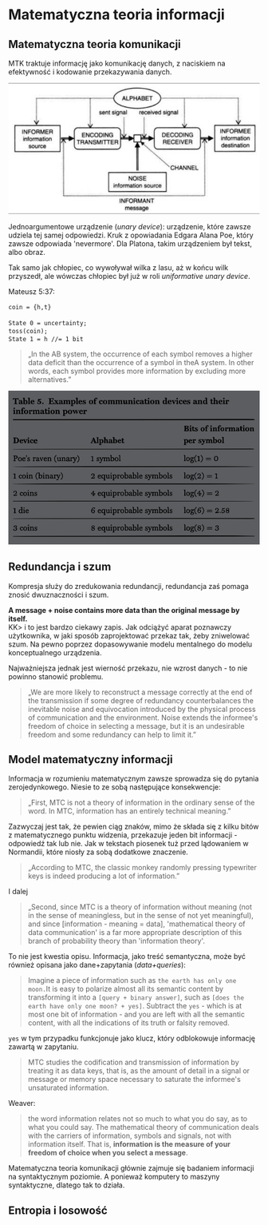 # Matematyczna teoria informacji

## Matematyczna teoria komunikacji

MTK traktuje informację jako komunikację danych, z naciskiem na efektywność i kodowanie przekazywania danych.

![](../.gitbook/assets/zrzut-ekranu-2020-04-4-o-18.01.04.png)

Jednoargumentowe urządzenie \(_unary device_\): urządzenie, które zawsze udziela tej samej odpowiedzi. Kruk z opowiadania Edgara Alana Poe, który zawsze odpowiada 'nevermore'. Dla Platona, takim urządzeniem był tekst, albo obraz.

Tak samo jak chłopiec, co wywoływał wilka z lasu, aż w końcu wilk przyszedł, ale wówczas chłopiec był już w roli _uniformative unary device_.

Mateusz 5:37:

```text
coin = {h,t}

State 0 = uncertainty;
toss(coin);
State 1 = h //= 1 bit
```

> „In the AB system, the occurrence of each symbol  removes a higher data deficit than the occurrence of a symbol in theA system. In other words, each symbol provides more information by excluding more alternatives.”

![](../.gitbook/assets/zrzut-ekranu-2020-04-4-o-18.20.24.png)

## Redundancja i szum

Kompresja służy do zredukowania redundancji, redundancja zaś pomaga znosić dwuznaczności i szum.

**A message + noise contains more data than the original message by itself.**  
KK&gt; i to jest bardzo ciekawy zapis. Jak odciążyć aparat poznawczy użytkownika, w jaki sposób zaprojektować przekaz tak, żeby zniwelować szum. Na pewno poprzez dopasowywanie modelu mentalnego do modelu konceptualnego urządzenia.

Najważniejsza jednak jest wierność przekazu, nie wzrost danych - to nie powinno stanowić problemu.

> „We are more likely to reconstruct a message correctly at the end of the transmission if some degree of redundancy counterbalances the inevitable noise and equivocation introduced by the physical process of communication and the environment. Noise extends the informee's freedom of choice in selecting a message, but it is an undesirable freedom and some redundancy can help to limit it.”

## Model matematyczny informacji

Informacja w rozumieniu matematycznym zawsze sprowadza się do pytania zerojedynkowego. Niesie to ze sobą następujące konsekwencje:

> „First, MTC is not a theory of information in the ordinary sense of the word. In MTC, information has an entirely technical meaning.”

Zazwyczaj jest tak, że pewien ciąg znaków, mimo że składa się z kilku bitów z matematycznego punktu widzenia, przekazuje jeden bit informacji - odpowiedź tak lub nie. Jak w tekstach piosenek tuż przed lądowaniem w Normandii, które niosły za sobą dodatkowe znaczenie.

> „According to MTC, the classic monkey randomly pressing typewriter keys is indeed producing a lot of information.”

I dalej

> „Second, since MTC is a theory of information without meaning \(not in the sense of meaningless, but in the sense of not yet meaningful\), and since \[information - meaning = data\], 'mathematical theory of data communication' is a far more appropriate description of this branch of probability theory than 'information theory'.

To nie jest kwestia opisu. Informacja, jako treść semantyczna, może być również opisana jako dane+zapytania \(_data+queries_\):

> Imagine a piece of information such as `the earth has only one moon.`It is easy to polarize almost all its semantic content by transforming it into a `[query + binary answer]`, such as `[does the earth have only one moon? + yes]`. Subtract the `yes` - which is at most one bit of information - and you are left with all the semantic content, with all the indications of its truth or falsity removed.

`yes` w tym przypadku funkcjonuje jako klucz, który odblokowuje informację zawartą w zapytaniu. 

> MTC studies the codification and transmission of information by treating it as data keys, that is, as the amount of detail in a signal or message or memory space necessary to saturate the informee's unsaturated information.

Weaver:

> the word information relates not so much to what you do say, as to what you could say. The mathematical theory of communication deals with the carriers of information, symbols and signals, not with information itself. That is, **information is the measure of your freedom of choice when you select a message**.

Matematyczna teoria komunikacji głównie zajmuje się badaniem informacji na syntaktycznym poziomie. A ponieważ komputery to maszyny syntaktyczne, dlatego tak to działa.

## Entropia i losowość



